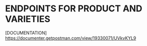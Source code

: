 # ENDPOINTS FOR PRODUCT AND VARIETIES

 [DOCUMENTATION] https://documenter.getpostman.com/view/19330071/UVkvKYL9
